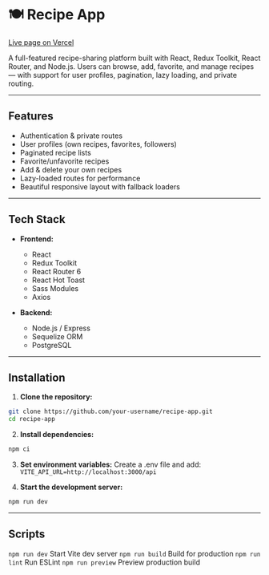 # 🍽️ Recipe App

[Live page on Vercel](https://flavorly-client.vercel.app/)

A full-featured recipe-sharing platform built with React, Redux Toolkit, React Router, and Node.js. Users can browse, add, favorite, and manage recipes — with support for user profiles, pagination, lazy loading, and private routing.

---

## Features

- Authentication & private routes
- User profiles (own recipes, favorites, followers)
- Paginated recipe lists
- Favorite/unfavorite recipes
- Add & delete your own recipes
- Lazy-loaded routes for performance
- Beautiful responsive layout with fallback loaders

---

## Tech Stack

- **Frontend:**
  - React
  - Redux Toolkit
  - React Router 6
  - React Hot Toast
  - Sass Modules
  - Axios

- **Backend:**
  - Node.js / Express
  - Sequelize ORM
  - PostgreSQL

---

## Installation

1. **Clone the repository:**

```bash
git clone https://github.com/your-username/recipe-app.git
cd recipe-app
```

2. **Install dependencies:**
```bash
npm ci
```

3. **Set environment variables:**
Create a .env file and add:
```VITE_API_URL=http://localhost:3000/api```

4. **Start the development server:**
```bash
npm run dev
```
---

## Scripts
```npm run dev```	Start Vite dev server
```npm run build```	Build for production
```npm run lint```	Run ESLint
```npm run preview```	Preview production build
